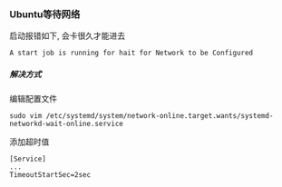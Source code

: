 ### Ubuntu等待网络
启动报错如下, 会卡很久才能进去
```
A start job is running for hait for Network to be Configured
```

##### 解决方式

编辑配置文件
```shell
sudo vim /etc/systemd/system/network-online.target.wants/systemd-networkd-wait-online.service
```

添加超时值
```service
[Service]
...
TimeoutStartSec=2sec
```